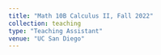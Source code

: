 ```yaml
---
title: "Math 10B Calculus II, Fall 2022"
collection: teaching
type: "Teaching Assistant"
venue: "UC San Diego"
---
```

